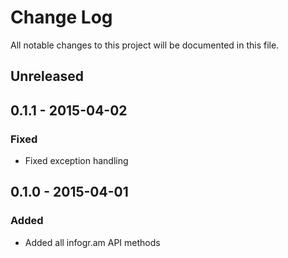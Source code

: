 # Change Log
All notable changes to this project will be documented in this file.

## Unreleased

## 0.1.1 - 2015-04-02
### Fixed
- Fixed exception handling

## 0.1.0 - 2015-04-01
### Added
- Added all infogr.am API methods
